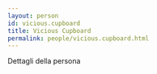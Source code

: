 ```yaml
---
layout: person
id: vicious.cupboard
title: Vicious Cupboard
permalink: people/vicious.cupboard.html
---
```


Dettagli della persona